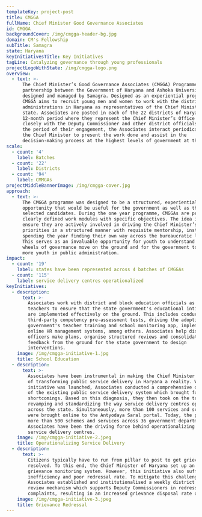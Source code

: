 ```yaml
---
templateKey: project-post
title: CMGGA
fullName: Chief Minister Good Governance Associates
id: CMGGA
backgroundCover: /img/cmgga-header-bg.jpg
domain: CM's Fellowship
subTitle: Samagra
state: Haryana
keyInitiativesTitle: Key Initiatives
tagLine: Catalyzing governance through young professionals
projectLogoWithState: /img/cmgga-logo.png
overview:
  - text: >-
      The Chief Minister’s Good Governance Associates (CMGGA) Programme is a
      partnership between the Government of Haryana and Ashoka University,
      designed and managed by Samagra. Designed as an experiential programme,
      CMGGA aims to recruit young men and women to work with the district
      administrations in Haryana as representatives of the Chief Minister of the
      state. Associates are posted in each of the 22 districts of Haryana for a
      12-month period where they represent the Chief Minister’s Office and work
      closely with the Deputy Commissioner and other district officials. Through
      the period of their engagement, the Associates interact periodically with
      the Chief Minister to present the work done and assist in the
      decision-making process at the highest levels of government at the state.
scale:
  - count: '4'
    label: Batches
  - count: '22'
    label: Districts
  - count: '94'
    label: CMMGAs
projectMiddleBannerImage: /img/cmgga-cover.jpg
approach:
  - text: >-
      The CMGGA programme was designed to be a structured, experiential learning
      opportunity that would be useful for the government as well as the
      selected candidates. During the one year programme, CMGGAs are provided
      clearly defined work modules with specific objectives. The idea is to
      ensure they are actively involved in driving the Chief Minister’s
      priorities in a structured manner with requisite mentorship, instead of
      spending the year finding their own way across the bureaucratic labyrinth.
      This serves as an invaluable opportunity for youth to understand how the
      wheels of governance move on the ground and for the government to involve
      more youth in public administration.
impact:
  - count: '19'
    label: states have been represented across 4 batches of CMGGAs
  - count: '115'
    label: service delivery centres operationalized
keyInitiatives:
  - description:
      text: >-
        Associates work with district and block education officials as well as
        teachers to ensure that the state government's educational intitiaitves
        are implemented effectively on the ground. This includes conducting
        third-party competency pre-assessment tests, driving the adoption of the
        government's teacher training and school monitoring app, implementing
        online HR management systems, among others. Associates help district
        officers make plans, organise structured reviews and consolidate
        feedback from the ground for the state government to design
        interventions.
    image: /img/cmgga-initiative-1.jpg
    title: School Education
  - description:
      text: >-
        Associates have been instrumental in making the Chief Minister's vision
        of transforming public service delivery in Haryana a reality. When the
        initiative was launched, Associates conducted a comprehensive diagnostic
        of the existing public service delivery system which brought forth its
        shortcomings. Based on this diagnosis, they then took on the task of
        revamping and standardizing the way service delivery centres operated
        across the state. Simultaneously, more than 100 services and schemes
        were brought online to the Antyodaya Saral portal. Today, the portal has
        more than 500 schemes and services across 36 government departments.
        Associates have been the driving force behind operationalizing the
        service delivery centres.
    image: /img/cmgga-initiative-2.jpeg
    title: Operationalizing Service Delivery
  - description:
      text: >-
        Citizens typically have to run from pillar to post to get grievances
        resolved. To this end, the Chief Minister of Haryana set up an online
        grievance monitoring system. However, this initiative also suffered from
        inefficiency and poor redressal rate. To mitigate this challenge,
        Associates established and institutionalised a weekly district level
        review mechanism which supports Deputy Commissioners in redressing
        complaints, resulting in an increased grievance disposal rate of 70-80%.
    image: /img/cmgga-initiative-3.jpeg
    title: Grievance Redressal
---
```


